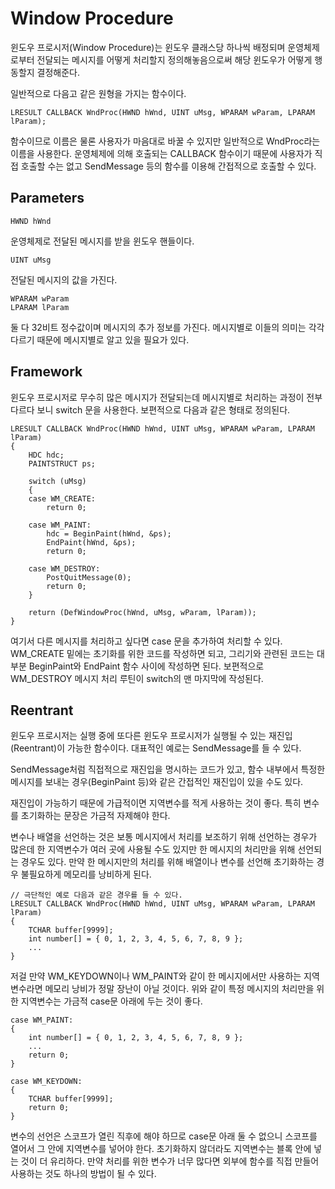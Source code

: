 # Window Procedure
  
윈도우 프로시저(Window Procedure)는 윈도우 클래스당 하나씩 배정되며 운영체제로부터 전달되는 메시지를 어떻게 처리할지 정의해놓음으로써 해당 윈도우가 어떻게 행동할지 결정해준다.  
  
일반적으로 다음고 같은 원형을 가지는 함수이다.  
  
	LRESULT CALLBACK WndProc(HWND hWnd, UINT uMsg, WPARAM wParam, LPARAM lParam);
  
함수이므로 이름은 물론 사용자가 마음대로 바꿀 수 있지만 일반적으로 WndProc라는 이름을 사용한다. 운영체제에 의해 호출되는 CALLBACK 함수이기 때문에 사용자가 직접 호출할 수는 없고 SendMessage 등의 함수를 이용해 간접적으로 호출할 수 있다.  
  
## Parameters
  
	HWND hWnd
  
운영체제로 전달된 메시지를 받을 윈도우 핸들이다.  
  
	UINT uMsg
  
전달된 메시지의 값을 가진다.  
  
	WPARAM wParam
	LPARAM lParam
  
둘 다 32비트 정수값이며 메시지의 추가 정보를 가진다. 메시지별로 이들의 의미는 각각 다르기 때문에 메시지별로 알고 있을 필요가 있다.  
  
## Framework
  
윈도우 프로시저로 무수히 많은 메시지가 전달되는데 메시지별로 처리하는 과정이 전부 다르다 보니 switch 문을 사용한다. 보편적으로 다음과 같은 형태로 정의된다.  
  
	LRESULT CALLBACK WndProc(HWND hWnd, UINT uMsg, WPARAM wParam, LPARAM lParam)
	{
		HDC hdc;
		PAINTSTRUCT ps;
		
		switch (uMsg)
		{
		case WM_CREATE:
			return 0;
		
		case WM_PAINT:
			hdc = BeginPaint(hWnd, &ps);
			EndPaint(hWnd, &ps);
			return 0;
		
		case WM_DESTROY:
			PostQuitMessage(0);
			return 0;
		}
		
		return (DefWindowProc(hWnd, uMsg, wParam, lParam));
	}
  
여기서 다른 메시지를 처리하고 싶다면 case 문을 추가하여 처리할 수 있다. WM_CREATE 밑에는 초기화를 위한 코드를 작성하면 되고, 그리기와 관련된 코드는 대부분 BeginPaint와 EndPaint 함수 사이에 작성하면 된다. 보편적으로 WM_DESTROY 메시지 처리 루틴이 switch의 맨 마지막에 작성된다.  
  
## Reentrant
  
윈도우 프로시저는 실행 중에 또다른 윈도우 프로시저가 실행될 수 있는 재진입(Reentrant)이 가능한 함수이다. 대표적인 예로는 SendMessage를 들 수 있다.  
  
SendMessage처럼 직접적으로 재진입을 명시하는 코드가 있고, 함수 내부에서 특정한 메시지를 보내는 경우(BeginPaint 등)와 같은 간접적인 재진입이 있을 수도 있다.  
  
재진입이 가능하기 때문에 가급적이면 지역변수를 적게 사용하는 것이 좋다. 특히 변수를 초기화하는 문장은 가금적 자제해야 한다.  
  
변수나 배열을 선언하는 것은 보통 메시지에서 처리를 보조하기 위해 선언하는 경우가 많은데 한 지역변수가 여러 곳에 사용될 수도 있지만 한 메시지의 처리만을 위해 선언되는 경우도 있다. 만약 한 메시지만의 처리를 위해 배열이나 변수를 선언해 초기화하는 경우 불필요하게 메모리를 낭비하게 된다.  
  
	// 극단적인 예로 다음과 같은 경우를 들 수 있다.
	LRESULT CALLBACK WndProc(HWND hWnd, UINT uMsg, WPARAM wParam, LPARAM lParam)
	{
		TCHAR buffer[9999];
		int number[] = { 0, 1, 2, 3, 4, 5, 6, 7, 8, 9 };
		...
	}
  
저걸 만약 WM_KEYDOWN이나 WM_PAINT와 같이 한 메시지에서만 사용하는 지역변수라면 메모리 낭비가 정말 장난이 아닐 것이다. 위와 같이 특정 메시지의 처리만을 위한 지역변수는 가금적 case문 아래에 두는 것이 좋다.  
  
	case WM_PAINT:
	{
		int number[] = { 0, 1, 2, 3, 4, 5, 6, 7, 8, 9 };
		...
		return 0;
	}
	
	case WM_KEYDOWN:
	{
		TCHAR buffer[9999];
		return 0;
	}
  
변수의 선언은 스코프가 열린 직후에 해야 하므로 case문 아래 둘 수 없으니 스코프를 열어서 그 안에 지역변수를 넣어야 한다. 초기화하지 않더라도 지역변수는 블록 안에 넣는 것이 더 유리하다. 만약 처리를 위한 변수가 너무 많다면 외부에 함수를 직접 만들어 사용하는 것도 하나의 방법이 될 수 있다.
